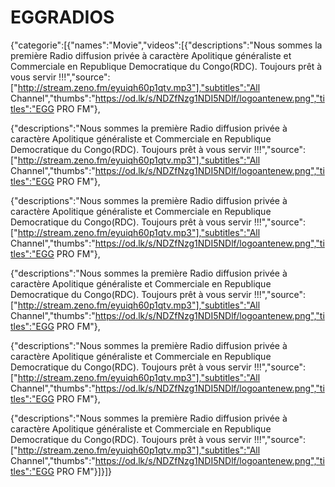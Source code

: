 # EGGRADIOS
{"categorie":[{"names":"Movie","videos":[{"descriptions":"Nous sommes la première  Radio diffusion privée à caractère Apolitique généraliste et Commerciale en Republique Democratique du Congo(RDC). Toujours prêt à vous servir !!!","source":["http://stream.zeno.fm/eyuiqh60p1qtv.mp3"],"subtitles":"All Channel","thumbs":"https://od.lk/s/NDZfNzg1NDI5NDlf/logoantenew.png","titles":"EGG PRO FM"},

{"descriptions":"Nous sommes la première  Radio diffusion privée à caractère Apolitique généraliste et Commerciale en Republique Democratique du Congo(RDC). Toujours prêt à vous servir !!!","source":["http://stream.zeno.fm/eyuiqh60p1qtv.mp3"],"subtitles":"All Channel","thumbs":"https://od.lk/s/NDZfNzg1NDI5NDlf/logoantenew.png","titles":"EGG PRO FM"},

{"descriptions":"Nous sommes la première  Radio diffusion privée à caractère Apolitique généraliste et Commerciale en Republique Democratique du Congo(RDC). Toujours prêt à vous servir !!!","source":["http://stream.zeno.fm/eyuiqh60p1qtv.mp3"],"subtitles":"All Channel","thumbs":"https://od.lk/s/NDZfNzg1NDI5NDlf/logoantenew.png","titles":"EGG PRO FM"},

{"descriptions":"Nous sommes la première  Radio diffusion privée à caractère Apolitique généraliste et Commerciale en Republique Democratique du Congo(RDC). Toujours prêt à vous servir !!!","source":["http://stream.zeno.fm/eyuiqh60p1qtv.mp3"],"subtitles":"All Channel","thumbs":"https://od.lk/s/NDZfNzg1NDI5NDlf/logoantenew.png","titles":"EGG PRO FM"},

{"descriptions":"Nous sommes la première  Radio diffusion privée à caractère Apolitique généraliste et Commerciale en Republique Democratique du Congo(RDC). Toujours prêt à vous servir !!!","source":["http://stream.zeno.fm/eyuiqh60p1qtv.mp3"],"subtitles":"All Channel","thumbs":"https://od.lk/s/NDZfNzg1NDI5NDlf/logoantenew.png","titles":"EGG PRO FM"},

{"descriptions":"Nous sommes la première  Radio diffusion privée à caractère Apolitique généraliste et Commerciale en Republique Democratique du Congo(RDC). Toujours prêt à vous servir !!!","source":["http://stream.zeno.fm/eyuiqh60p1qtv.mp3"],"subtitles":"All Channel","thumbs":"https://od.lk/s/NDZfNzg1NDI5NDlf/logoantenew.png","titles":"EGG PRO FM"}]}]}
